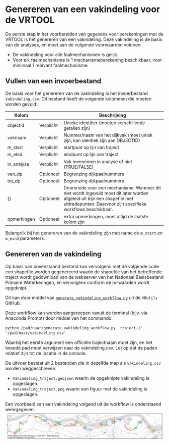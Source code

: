 # Genereren van een vakindeling voor de VRTOOL

De eerste stap in het voorbereiden van gegevens voor berekeningen met de VRTOOL is het genereren van een vakindeling. Deze vakindeling is de basis van de analyses, en moet aan de volgende voorwaarden voldoen:
* De vakindeling voor alle faalmechanismen is gelijk.
* Voor elk faalmechanisme is 1 mechanismeberekening beschikbaar, voor minimaal 1 relevant faalmechanisme.

## Vullen van een invoerbestand
De basis voor het genereren van de vakindeling is het invoerbestand `Vakindeling.csv`. Dit bestand heeft de volgende kolommen die moeten worden gevuld:

| Kolom       	|           	| Beschrijving                                                                                                                                                                                 	      |
|-------------	|-----------	|-----------------------------------------------------------------------------------------------------------------------------------------------------------------------------------------------------|
| objectid    	| Verplicht 	| Unieke identifier (moeten verschillende getallen zijn)                                                                                                                                       	      |
| vaknaam     	| Verplicht 	| Nummer/naam van het dijkvak (moet uniek zijn, kan identiek zijn aan OBJECTID)                                                                                                                     	 |
| m_start     	| Verplicht 	| startpunt op lijn van traject                                                                                                                                                         	             |
| m_eind      	| Verplicht 	| eindpunt op lijn van traject                                                                                                                                                          	             |
| in_analyse  	| Verplicht 	| Vak meenemen in analyse of niet (TRUE/FALSE)                                                                                                                                                 	      |
| van_dp      	| Optioneel 	| Begrenzing dijkpaalnummers                                                                                                                                                                   	      |
| tot_dp      	| Optioneel 	| Begrenzing dijkpaalnummers                                                                                                                                                                   	      |
| {}          	| Optioneel 	| Doorsnede voor een mechanisme. Wanneer dit niet wordt ingevuld moet dit later worden afgeleid uit bijv een shapefile met uittredepunten. Daarvoor zijn specifieke workflows beschikbaar. 	          |
| opmerkingen 	| Optioneel 	| extra opmerkingen, moet altijd de laatste kolom zijn                                                                                                                                         	      |

Belangrijk bij het genereren van de vakindeling zijn met name de `m_start` en `m_eind` parameters. 

## Genereren van de vakindeling
Op basis van bovenstaand bestand kan vervolgens met de volgende code een shapefile worden gegenereerd waarin de shapefile van het betreffende traject wordt gedownload van de webserver van het Nationaal Basisbestand Primaire Waterkeringen, en vervolgens conform de m-waarden wordt opgeknipt. 

Dit kan door middel van [`generate_vakindeling_workflow.py`](https://github.com/Deltares/VRSuiteUtils/blob/main/preprocessing/workflows/generate_vakindeling.py) uit de `VRUtils` GitHub.

Deze workflow kan worden aangeroepen vanuit de terminal (bijv. via Anaconda Prompt) door middel van het commando:

    python /pad/naar/generate_vakindeling_workflow.py 'traject-1' '/pad/naar/vakindeling.csv'

Waarbij het eerste argument een officiële trajectnaam moet zijn, en het tweede pad moet verwijzen naar de vakindeling.csv.
Let op dat de paden relatief zijn tot de locatie in de console.

De uitvoer bestaat uit 2 bestanden die in dezelfde map als `vakindeling.csv` worden weggeschreven:
* `Vakindeling_traject.geojson` waarin de opgeknipte vakindeling is opgeslagen.
* `Vakindeling_traject.png` waarin een figuur met de vakindeling is opgeslagen.

Een voorbeeld van een vakindeling volgend uit de workflow is onderstaand weergegeven:
![Vakindeling voor dijktraject 38-1](vakindeling.png)





